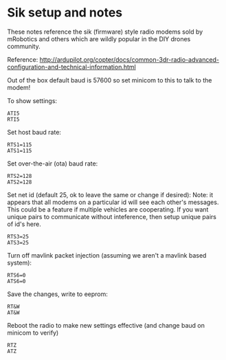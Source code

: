 # Sik setup and notes

These notes reference the sik (firmware) style radio modems sold by
mRobotics and others which are wildly popular in the DIY drones
community.

Reference: http://ardupilot.org/copter/docs/common-3dr-radio-advanced-configuration-and-technical-information.html

Out of the box default baud is 57600 so set minicom to this to talk to
the modem!

To show settings:

    ATI5
    RTI5

Set host baud rate:

    RTS1=115
    ATS1=115

Set over-the-air (ota) baud rate:

    RTS2=128
    ATS2=128

Set net id (default 25, ok to leave the same or change if desired):
Note: it appears that all modems on a particular id will see each
other's messages.  This could be a feature if multiple vehicles are
cooperating.  If you want unique pairs to communicate without
inteference, then setup unique pairs of id's here.

    RTS3=25
    ATS3=25

Turn off mavlink packet injection (assuming we aren't a mavlink based system):

    RTS6=0
    ATS6=0

Save the changes, write to eeprom:

    RT&W
    AT&W

Reboot the radio to make new settings effective (and change baud on
minicom to verify)

    RTZ
    ATZ
